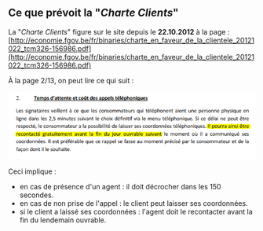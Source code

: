 ## Ce que prévoit la "*Charte Clients*"

La "*Charte Clients*" figure sur le site depuis le **22.10.2012** à la page :  
[http://economie.fgov.be/fr/binaries/charte_en_faveur_de_la_clientele_20121022_tcm326-156986.pdf](http://economie.fgov.be/fr/binaries/charte_en_faveur_de_la_clientele_20121022_tcm326-156986.pdf)

&Agrave; la page 2/13, on peut lire ce qui suit :

![](Charte_Client_Delais.png)

Ceci implique :

* en cas de présence d'un agent : il doit décrocher dans les 150 secondes.
* en cas de non prise de l'appel : le client peut laisser ses coordonnées.
* si le client a laissé ses coordonnées : l'agent doit le recontacter avant la fin du lendemain ouvrable.

